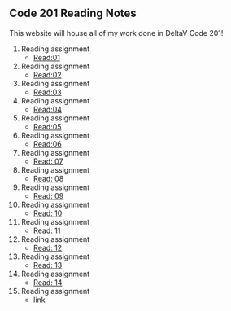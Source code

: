 ## Code 201 Reading Notes

This website will house all of my work done in DeltaV Code 201!

1. Reading assignment
    - [Read:01](class-01.md)
2. Reading assignment
    - [Read:02](class-02.md)
3. Reading assignment
    - [Read:03](class-03.md)
4. Reading assignment
    - [Read:04](class-04.md)
5. Reading assignment
    - [Read:05](class-05.md)
6. Reading assignment
    - [Read:06](class-06.md)
7. Reading assignment
    - [Read: 07](class-07.md)
8. Reading assignment
    - [Read: 08](class-08.md)
9. Reading assignment
    - [Read: 09](class-09.md)
10. Reading assignment
    - [Read: 10](class-10.md)
11. Reading assignment
    - [Read: 11](class-11.md)
12. Reading assignment
    - [Read: 12](class-12.md)
13. Reading assignment
    - [Read: 13](class-13.md)
14. Reading assignment
    - [Read: 14](class-14.md)
15. Reading assignment
    - link

